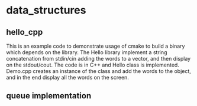 # data_structures


## hello_cpp
This is an example code to demonstrate usage of cmake to build a binary which depends on the library. The Hello library implement a string concatenation from stdin/cin adding the words to a vector, and then display on the stdout/cout. The code is in C++ and Hello class is implemented. Demo.cpp creates an instance of the class and add the words to the object, and in the end display all the words on the screen.

## queue implementation
